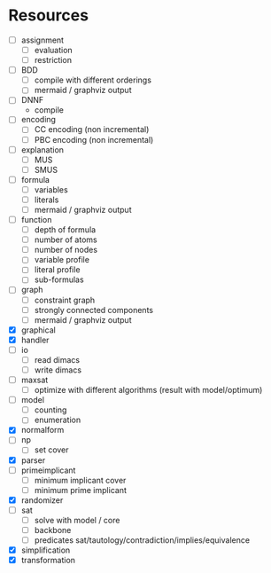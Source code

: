 # Resources

- [ ] assignment
  - [ ] evaluation
  - [ ] restriction
- [ ] BDD
  - [ ] compile with different orderings
  - [ ] mermaid / graphviz output
- [ ] DNNF
  - compile
- [ ] encoding
  - [ ] CC encoding (non incremental)
  - [ ] PBC encoding (non incremental)
- [ ] explanation
  - [ ] MUS
  - [ ] SMUS
- [ ] formula
  - [ ] variables
  - [ ] literals
  - [ ] mermaid / graphviz output
- [ ] function
  - [ ] depth of formula
  - [ ] number of atoms
  - [ ] number of nodes
  - [ ] variable profile
  - [ ] literal profile
  - [ ] sub-formulas
- [ ] graph
  - [ ] constraint graph
  - [ ] strongly connected components
  - [ ] mermaid / graphviz output
- [x] graphical
- [x] handler
- [ ] io
  - [ ] read dimacs
  - [ ] write dimacs
- [ ] maxsat
  - [ ] optimize with different algorithms (result with model/optimum)
- [ ] model
  - [ ] counting
  - [ ] enumeration
- [x] normalform
- [ ] np
  - [ ] set cover
- [x] parser
- [ ] primeimplicant
  - [ ] minimum implicant cover
  - [ ] minimum prime implicant
- [x] randomizer
- [ ] sat
  - [ ] solve with model / core
  - [ ] backbone
  - [ ] predicates sat/tautology/contradiction/implies/equivalence
- [x] simplification
- [x] transformation
